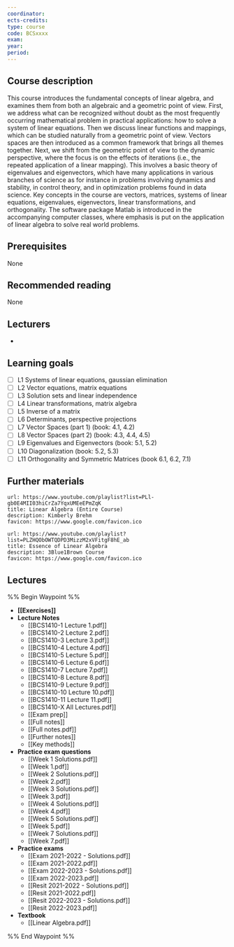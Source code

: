 ```yaml
---
coordinator: 
ects-credits: 
type: course
code: BCSxxxx
exam: 
year: 
period:
---
```


## Course description
This course introduces the fundamental concepts of linear algebra, and examines them from both an algebraic and a geometric point of view. First, we address what can be recognized without doubt as the most frequently occurring mathematical problem in practical applications: how to solve a system of linear equations. Then we discuss linear functions and mappings, which can be studied naturally from a geometric point of view. Vectors spaces are then introduced as a common framework that brings all themes together. Next, we shift from the geometric point of view to the dynamic perspective, where the focus is on the effects of iterations (i.e., the repeated application of a linear mapping). This involves a basic theory of eigenvalues and eigenvectors, which have many applications in various branches of science as for instance in problems involving dynamics and stability, in control theory, and in optimization problems found in data science. Key concepts in the course are vectors, matrices, systems of linear equations, eigenvalues, eigenvectors, linear transformations, and orthogonality. The software package Matlab is introduced in the accompanying computer classes, where emphasis is put on the application of linear algebra to solve real world problems.

## Prerequisites
None

## Recommended reading
None

## Lecturers
- 

## Learning goals
- [ ] L1 Systems of linear equations, gaussian elimination
- [ ] L2 Vector equations, matrix equations
- [ ] L3 Solution sets and linear independence
- [ ] L4 Linear transformations, matrix algebra
- [ ] L5 Inverse of a matrix
- [ ] L6 Determinants, perspective projections
- [ ] L7 Vector Spaces (part 1) (book: 4.1, 4.2)
- [ ] L8 Vector Spaces (part 2) (book: 4.3, 4.4, 4.5)
- [ ] L9 Eigenvalues and Eigenvectors (book: 5.1, 5.2)
- [ ] L10 Diagonalization (book: 5.2, 5.3)
- [ ] L11 Orthogonality and Symmetric Matrices (book 6.1, 6.2, 7.1)

## Further materials

```NiftyLinks
url: https://www.youtube.com/playlist?list=PLl-gb0E4MII03hiCrZa7YqxUMEeEPmZqK
title: Linear Algebra (Entire Course)
description: Kimberly Brehm
favicon: https://www.google.com/favicon.ico

```
```NiftyLinks
url: https://www.youtube.com/playlist?list=PLZHQObOWTQDPD3MizzM2xVFitgF8hE_ab
title: Essence of Linear Algebra
description: 3Blue1Brown Course
favicon: https://www.google.com/favicon.ico

```

## Lectures
%% Begin Waypoint %%
- **[[Exercises]]**
- **Lecture Notes**
	- [[BCS1410-1 Lecture 1.pdf]]
	- [[BCS1410-2 Lecture 2.pdf]]
	- [[BCS1410-3 Lecture 3.pdf]]
	- [[BCS1410-4 Lecture 4.pdf]]
	- [[BCS1410-5 Lecture 5.pdf]]
	- [[BCS1410-6 Lecture 6.pdf]]
	- [[BCS1410-7 Lecture 7.pdf]]
	- [[BCS1410-8 Lecture 8.pdf]]
	- [[BCS1410-9 Lecture 9.pdf]]
	- [[BCS1410-10 Lecture 10.pdf]]
	- [[BCS1410-11 Lecture 11.pdf]]
	- [[BCS1410-X All Lectures.pdf]]
	- [[Exam prep]]
	- [[Full notes]]
	- [[Full notes.pdf]]
	- [[Further notes]]
	- [[Key methods]]
- **Practice exam questions**
	- [[Week 1 Solutions.pdf]]
	- [[Week 1.pdf]]
	- [[Week 2 Solutions.pdf]]
	- [[Week 2.pdf]]
	- [[Week 3 Solutions.pdf]]
	- [[Week 3.pdf]]
	- [[Week 4 Solutions.pdf]]
	- [[Week 4.pdf]]
	- [[Week 5 Solutions.pdf]]
	- [[Week 5.pdf]]
	- [[Week 7 Solutions.pdf]]
	- [[Week 7.pdf]]
- **Practice exams**
	- [[Exam 2021-2022 - Solutions.pdf]]
	- [[Exam 2021-2022.pdf]]
	- [[Exam 2022-2023 - Solutions.pdf]]
	- [[Exam 2022-2023.pdf]]
	- [[Resit 2021-2022 - Solutions.pdf]]
	- [[Resit 2021-2022.pdf]]
	- [[Resit 2022-2023 - Solutions.pdf]]
	- [[Resit 2022-2023.pdf]]
- **Textbook**
	- [[Linear Algebra.pdf]]

%% End Waypoint %%